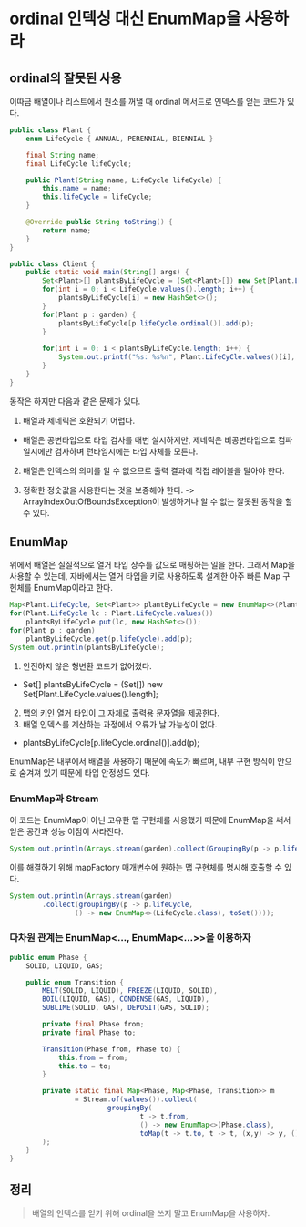 # ordinal 인덱싱 대신 EnumMap을 사용하라

## ordinal의 잘못된 사용
이따금 배열이나 리스트에서 원소를 꺼낼 때 ordinal 메서드로 인덱스를 얻는 코드가 있다. 

~~~java
public class Plant {
    enum LifeCycle { ANNUAL, PERENNIAL, BIENNIAL }

    final String name;
    final LifeCycle lifeCycle;

    public Plant(String name, LifeCycle lifeCycle) {
        this.name = name;
        this.lifeCycle = lifeCycle;
    }

    @Override public String toString() {
        return name;
    }
}

public class Client {
    public static void main(String[] args) {
        Set<Plant>[] plantsByLifeCycle = (Set<Plant>[]) new Set[Plant.LifeCycle.values().length];
        for(int i = 0; i < LifeCycle.values().length; i++) {
            plantsByLifeCycle[i] = new HashSet<>();
        }
        for(Plant p : garden) {
            plantsByLifeCycle[p.lifeCycle.ordinal()].add(p);
        }
        
        for(int i = 0; i < plantsByLifeCycle.length; i++) {
            System.out.printf("%s: %s%n", Plant.LifeCyCle.values()[i], plantsByLifeCycle[i]); 
        }
    }
}
~~~

동작은 하지만 다음과 같은 문제가 있다.
1. 배열과 제네릭은 호환되기 어렵다.
 - 배열은 공변타입으로 타입 검사를 매번 실시하지만, 제네릭은 비공변타입으로 컴파일시에만 검사하며 런타임시에는 타입 자체를 모른다.

2. 배열은 인덱스의 의미를 알 수 없으므로 출력 결과에 직접 레이블을 달아야 한다.

3. 정확한 정숫값을 사용한다는 것을 보증해야 한다. 
 -> ArrayIndexOutOfBoundsException이 발생하거나 알 수 없는 잘못된 동작을 할 수 있다. 

## EnumMap
   위에서 배열은 실질적으로 열거 타입 상수를 값으로 매핑하는 일을 한다. 그래서 Map을 사용할 수 있는데, 자바에서는 열거 타입을 키로 사용하도록 설계한
아주 빠른 Map 구현체를 EnumMap이라고 한다.

~~~java
Map<Plant.LifeCycle, Set<Plant>> plantByLifeCycle = new EnumMap<>(Plant.LifeCycle.clss);
for(Plant.LifeCycle lc : Plant.LifeCycle.values()) 
    plantsByLifeCycle.put(lc, new HashSet<>());
for(Plant p : garden) 
    plantByLifeCycle.get(p.lifeCycle).add(p);
System.out.println(plantsByLifeCycle);
~~~

1. 안전하지 않은 형변환 코드가 없어졌다.
 - Set<Plant>[] plantsByLifeCycle = (Set<Plant>[]) new Set[Plant.LifeCycle.values().length];

2. 맵의 키인 열거 타입이 그 자체로 출력용 문자열을 제공한다. 
3. 배열 인덱스를 계산하는 과정에서 오류가 날 가능성이 없다.
 - plantsByLifeCycle[p.lifeCycle.ordinal()].add(p);


EnumMap은 내부에서 배열을 사용하기 때문에 속도가 빠르며, 내부 구현 방식이 안으로 숨겨져 있기 때문에 타입 안정성도 있다.

### EnumMap과 Stream
이 코드는 EnumMap이 아닌 고유한 맵 구현체를 사용했기 때문에 EnumMap을 써서 얻은 공간과 성능 이점이 사라진다.

~~~java
System.out.println(Arrays.stream(garden).collect(GroupingBy(p -> p.lifeCycle)));
~~~

이를 해결하기 위해 mapFactory 매개변수에 원하는 맵 구현체를 명시해 호출할 수 있다.

~~~java
System.out.println(Arrays.stream(garden)
        .collect(groupingBy(p -> p.lifeCycle,
                () -> new EnumMap<>(LifeCycle.class), toSet())));
~~~

### 다차원 관계는 EnumMap<..., EnumMap<...>>을 이용하자

~~~java
public enum Phase {
    SOLID, LIQUID, GAS;

    public enum Transition {
        MELT(SOLID, LIQUID), FREEZE(LIQUID, SOLID),
        BOIL(LIQUID, GAS), CONDENSE(GAS, LIQUID),
        SUBLIME(SOLID, GAS), DEPOSIT(GAS, SOLID);

        private final Phase from;
        private final Phase to;

        Transition(Phase from, Phase to) {
            this.from = from;
            this.to = to;
        }

        private static final Map<Phase, Map<Phase, Transition>> m
                = Stream.of(values()).collect(
                        groupingBy(
                                t -> t.from,
                                () -> new EnumMap<>(Phase.class),
                                toMap(t -> t.to, t -> t, (x,y) -> y, () -> new EnumMap<>(Phase.class)))
        );
    }
}
~~~

## 정리
 > 배열의 인덱스를 얻기 위해 ordinal을 쓰지 말고 EnumMap을 사용하자.